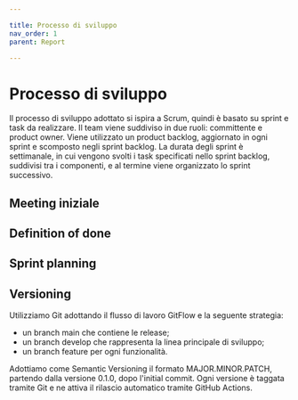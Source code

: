 ```yaml
---

title: Processo di sviluppo
nav_order: 1
parent: Report

---
```


# Processo di sviluppo

Il processo di sviluppo adottato si ispira a Scrum, quindi è basato su sprint e task da realizzare.
Il team viene suddiviso in due ruoli: committente e product owner. Viene utilizzato un product backlog, aggiornato in
ogni sprint e scomposto negli sprint backlog. La durata degli sprint è settimanale, in cui vengono svolti i task
specificati nello sprint backlog, suddivisi tra i componenti, e al termine viene organizzato lo sprint successivo.

## Meeting iniziale

## Definition of done

## Sprint planning

## Versioning
Utilizziamo Git adottando il flusso di lavoro GitFlow e la seguente strategia:
- un branch main che contiene le release;
- un branch develop che rappresenta la linea principale di sviluppo;
- un branch feature per ogni funzionalità.

Adottiamo come Semantic Versioning il formato MAJOR.MINOR.PATCH, partendo dalla versione 0.1.0, dopo l'initial commit.
Ogni versione è taggata tramite Git e ne attiva il rilascio automatico tramite GitHub Actions.